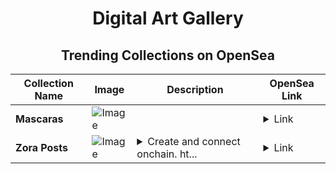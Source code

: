 <div align="center">

# Digital Art Gallery

## Trending Collections on OpenSea

| Collection Name                       | Image                                                                                     | Description                       | OpenSea Link                                                                                          |
|---------------------------------------|-------------------------------------------------------------------------------------------|-----------------------------------|--------------------------------------------------------------------------------------------------------|
| **Mascaras** | ![Image](https://i.seadn.io/s/raw/files/2094f0023dc4d00124d9acd678f5d073.jpg?w=500&auto=format?w=200&auto=format) |  | <details><summary>Link</summary>[Mascaras](https://opensea.io/collection/mascaras-2)</details> |
| **Zora Posts** | ![Image](https://i.seadn.io/s/raw/files/d2bcde1ca41bdd49ec0fadd238edc57b.png?w=500&auto=format?w=200&auto=format) | <details><summary>Create and connect onchain. ht...</summary>Create and connect onchain. https://zora.co</details> | <details><summary>Link</summary>[Zora Posts](https://opensea.io/collection/zora-posts-21189)</details> |

</div>